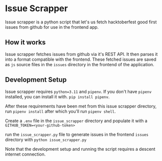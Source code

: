 # Issue Scrapper

Issue scrapper is a python script that let's us fetch hacktoberfest good first issues from github for use in the frontend
app.

## How it works

Issue scrapper fetches issues from github via it's REST API.
It then parses it into a format compatible with the frontend.
These fetched issues are saved as `js` source files in the `issues` directory in the frontend of the application.

## Development Setup

Issue scrapper requires `python=3.11` and `pipenv`. If you don't have `pipenv` installed, you can install it with.
`pip install pipenv`.

After these requirements have been met from this issue scrapper
directory, run `pipenv install` after which you'll run `pipenv shell`.

Create a `.env` file in the `issue_scrapper` directory and populate it with a `GITHUB_TOKEN=<your-github-token>`

run the `issue_scrapper.py` file to generate issues in the frontend `issues` directory with `python issue_scrapper.py`

Note that the development setup and running the script
requires a descent internet connection.
